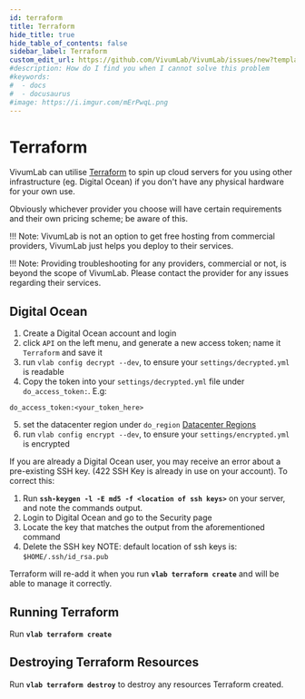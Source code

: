 ```yaml
---
id: terraform
title: Terraform
hide_title: true
hide_table_of_contents: false
sidebar_label: Terraform
custom_edit_url: https://github.com/VivumLab/VivumLab/issues/new?template=documentation.md
#description: How do I find you when I cannot solve this problem
#keywords:
#  - docs
#  - docusaurus
#image: https://i.imgur.com/mErPwqL.png
---
```


# Terraform

VivumLab can utilise [Terraform](https://duckduckgo.com/?q=terraform) to spin up cloud servers for you using other infrastructure (eg. Digital Ocean) if you don't have any physical hardware for your own use.

Obviously whichever provider you choose will have certain requirements and their own pricing scheme; be aware of this.

!!! Note: VivumLab is not an option to get free hosting from commercial providers, VivumLab just helps you deploy to their services.

!!! Note: Providing troubleshooting for any providers, commercial or not, is beyond the scope of VivumLab. Please contact the provider for any issues regarding their services.

## Digital Ocean

1. Create a Digital Ocean account and login
2. click `API` on the left menu, and generate a new access token; name it `Terraform` and save it
3. run `vlab config decrypt --dev`, to ensure your `settings/decrypted.yml` is readable
4. Copy the token into your `settings/decrypted.yml` file under `do_access_token:`. E.g:
```
do_access_token:<your_token_here>
```
5. set the datacenter region under `do_region` [Datacenter Regions](https://www.digitalocean.com/docs/platform/availability-matrix/#datacenter-regions)
6. run `vlab config encrypt --dev`, to ensure your `settings/encrypted.yml` is encrypted

If you are already a Digital Ocean user, you may receive an error about a pre-existing SSH key.
(422 SSH Key is already in use on your account).
To correct this:
1. Run **`ssh-keygen -l -E md5 -f <location of ssh keys>`** on your server, and note the commands output.
2. Login to Digital Ocean and go to the Security page
3. Locate the key that matches the output from the aforementioned command
4. Delete the SSH key
NOTE: default location of ssh keys is: `$HOME/.ssh/id_rsa.pub`

Terraform will re-add it when you run **`vlab terraform create`** and will be able to manage it correctly.

## Running Terraform

Run **`vlab terraform create`**

## Destroying Terraform Resources

Run **`vlab terraform destroy`** to destroy any resources Terraform created.

